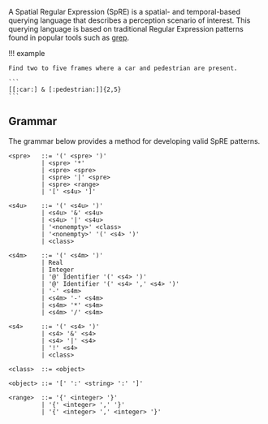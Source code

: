 A Spatial Regular Expression (SpRE) is a spatial- and temporal-based querying language that describes a perception scenario of interest. This querying language is based on traditional Regular Expression patterns found in popular tools such as [grep](https://www.gnu.org/software/grep/manual/grep.html).

!!! example

	Find two to five frames where a car and pedestrian are present.

    ```
	[[:car:] & [:pedestrian:]]{2,5}
	```

## Grammar

The grammar below provides a method for developing valid SpRE patterns.

```
<spre>   ::= '(' <spre> ')'
         | <spre> '*'
	     | <spre> <spre>
	     | <spre> '|' <spre>
	     | <spre> <range>
	     | '[' <s4u> ']'
	   
<s4u>    ::= '(' <s4u> ')'
         | <s4u> '&' <s4u>
	     | <s4u> '|' <s4u>
	     | '<nonempty>' <class>
         | '<nonempty>' '(' <s4> ')'
	     | <class>

<s4m>    ::= '(' <s4m> ')'
         | Real 
         | Integer 
         | '@' Identifier '(' <s4> ')'
         | '@' Identifier '(' <s4> ',' <s4> ')' 
         | '-' <s4m>
         | <s4m> '-' <s4m> 
         | <s4m> '*' <s4m> 
         | <s4m> '/' <s4m>
    
<s4>     ::= '(' <s4> ')'
         | <s4> '&' <s4>
	     | <s4> '|' <s4>
	     | '!' <s4>
	     | <class>

<class>  ::= <object>

<object> ::= '[' ':' <string> ':' ']'

<range>  ::= '{' <integer> '}'
         | '{' <integer> ',' '}'
		 | '{' <integer> ',' <integer> '}'
```
